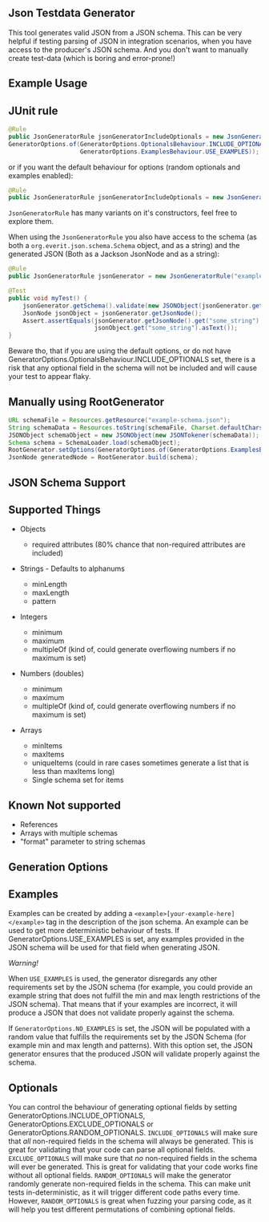 Json Testdata Generator
----------------------
This tool generates valid JSON from a JSON schema.
This can be very helpful if testing parsing of JSON in integration scenarios, when you have access to the producer's JSON schema. And you don't want to manually create test-data (which is boring and error-prone!)

Example Usage
-------------
JUnit rule
-----------
``` java
@Rule
public JsonGeneratorRule jsonGeneratorIncludeOptionals = new JsonGeneratorRule("example-schema.json",
GeneratorOptions.of(GeneratorOptions.OptionalsBehaviour.INCLUDE_OPTIONALS, 
                    GeneratorOptions.ExamplesBehaviour.USE_EXAMPLES));
```
or if you want the default behaviour for options (random optionals and examples enabled):
``` java
@Rule
public JsonGeneratorRule jsonGeneratorIncludeOptionals = new JsonGeneratorRule("example-schema.json");
``` 
`JsonGeneratorRule` has many variants on it's constructors, feel free to explore them.

When using the `JsonGeneratorRule` you also have access to the schema (as both a `org.everit.json.schema.Schema` object, and as a string) and the generated JSON (Both as a Jackson JsonNode and as a string):
``` java
@Rule
public JsonGeneratorRule jsonGenerator = new JsonGeneratorRule("example-schema.json");

@Test
public void myTest() {
    jsonGenerator.getSchema().validate(new JSONObject(jsonGenerator.getJsonString()));
    JsonNode jsonObject = jsonGenerator.getJsonNode();
    Assert.assertEquals(jsonGenerator.getJsonNode().get("some_string").asText(),
                        jsonObject.get("some_string").asText());
}
```
Beware tho, that if you are using the default options, or do not have GeneratorOptions.OptionalsBehaviour.INCLUDE_OPTIONALS set,
there is a risk that any optional field in the schema will not be included and will cause your test to appear flaky.

Manually using RootGenerator
----------------------------
``` java
URL schemaFile = Resources.getResource("example-schema.json");
String schemaData = Resources.toString(schemaFile, Charset.defaultCharset());
JSONObject schemaObject = new JSONObject(new JSONTokener(schemaData));
Schema schema = SchemaLoader.load(schemaObject);
RootGenerator.setOptions(GeneratorOptions.of(GeneratorOptions.ExamplesBehaviour.USE_EXAMPLES));
JsonNode generatedNode = RootGenerator.build(schema);
```

JSON Schema Support
--------------------

Supported Things
----------------

- Objects
    - required attributes (80% chance that non-required attributes are included)
    
- Strings - Defaults to alphanums
    - minLength
    - maxLength
    - pattern

- Integers
    - minimum
    - maximum
    - multipleOf (kind of, could generate overflowing numbers if no maximum is set)

- Numbers (doubles)
    - minimum
    - maximum
    - multipleOf (kind of, could generate overflowing numbers if no maximum is set)
   
- Arrays
    - minItems
    - maxItems
    - uniqueItems (could in rare cases sometimes generate a list that is less than maxItems long)
    - Single schema set for items

Known Not supported
-------------------
- References
- Arrays with multiple schemas
- "format" parameter to string schemas

Generation Options
------------------
Examples
--------
Examples can be created by adding a `<example>[your-example-here]</example>` tag in the description of the json schema.
An example can be used to get more deterministic behaviour of tests.
If GeneratorOptions.USE_EXAMPLES is set, any examples provided in the JSON schema will be used for that field when generating JSON. 

*Warning!*

When `USE_EXAMPLES` is used, the generator disregards any other requirements set by the JSON schema (for example, you could provide an example string that does not fulfill the min and max length restrictions of the JSON schema).
That means that if your examples are incorrect, it will produce a JSON that does not validate properly against the schema.

If `GeneratorOptions.NO_EXAMPLES` is set, the JSON will be populated with a random value that fulfills the requirements set by the JSON Schema (for example min and max length and patterns).
With this option set, the JSON generator ensures that the produced JSON will validate properly against the schema.

Optionals
----------
You can control the behaviour of generating optional fields by setting GeneratorOptions.INCLUDE_OPTIONALS, GeneratorOptions.EXCLUDE_OPTIONALS or GeneratorOptions.RANDOM_OPTIONALS.
`INCLUDE_OPTIONALS` will make sure that _all_ non-required fields in the schema will always be generated. This is great for validating that your code can parse all optional fields.
`EXCLUDE_OPTIONALS` will make sure that _no_ non-required fields in the schema will ever be generated. This is great for validating that your code works fine without all optional fields.
`RANDOM_OPTIONALS` will make the generator randomly generate non-required fields in the schema. This can make unit tests in-deterministic, as it will trigger different code paths every time.
However, `RANDOM_OPTIONALS` is great when fuzzing your parsing code, as it will help you test different permutations of combining optional fields.

